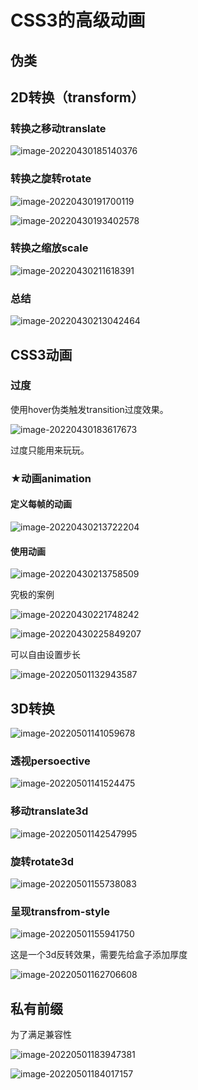 # CSS3的高级动画

## 伪类







## 2D转换（transform）

### 转换之移动translate

![image-20220430185140376](readme.assets/image-20220430185140376.png)

### 转换之旋转rotate

![image-20220430191700119](readme.assets/image-20220430191700119.png)

![image-20220430193402578](readme.assets/image-20220430193402578.png)

### 转换之缩放scale

![image-20220430211618391](readme.assets/image-20220430211618391.png)

### 总结

![image-20220430213042464](readme.assets/image-20220430213042464.png)

## CSS3动画

### **过度**

使用hover伪类触发transition过度效果。

![image-20220430183617673](readme.assets/image-20220430183617673.png)

过度只能用来玩玩。

### ★动画animation

#### 定义每帧的动画

![image-20220430213722204](readme.assets/image-20220430213722204.png)

#### 使用动画

![image-20220430213758509](readme.assets/image-20220430213758509.png)

究极的案例

![image-20220430221748242](readme.assets/image-20220430221748242.png)

![image-20220430225849207](readme.assets/image-20220430225849207.png)

可以自由设置步长

![image-20220501132943587](readme.assets/image-20220501132943587.png)

## 3D转换

![image-20220501141059678](readme.assets/image-20220501141059678.png)

### 透视persoective

![image-20220501141524475](readme.assets/image-20220501141524475.png)

### 移动translate3d

![image-20220501142547995](readme.assets/image-20220501142547995.png)

### 旋转rotate3d

![image-20220501155738083](readme.assets/image-20220501155738083.png)

### 呈现transfrom-style

![image-20220501155941750](readme.assets/image-20220501155941750.png)

这是一个3d反转效果，需要先给盒子添加厚度

![image-20220501162706608](readme.assets/image-20220501162706608.png)

## 私有前缀

为了满足兼容性

![image-20220501183947381](readme.assets/image-20220501183947381.png)

![image-20220501184017157](readme.assets/image-20220501184017157.png)









